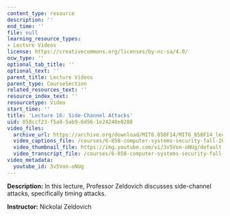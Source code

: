 ```yaml
---
content_type: resource
description: ''
end_time: ''
file: null
learning_resource_types:
- Lecture Videos
license: https://creativecommons.org/licenses/by-nc-sa/4.0/
ocw_type: ''
optional_tab_title: ''
optional_text: ''
parent_title: Lecture Videos
parent_type: CourseSection
related_resources_text: ''
resource_index_text: ''
resourcetype: Video
start_time: ''
title: 'Lecture 16: Side-Channel Attacks'
uid: 058ccf23-f5a8-5ab9-6d56-1e24240e0288
video_files:
  archive_url: https://archive.org/download/MIT6.858F14/MIT6_858F14_lec16_300k.mp4
  video_captions_file: /courses/6-858-computer-systems-security-fall-2014/634ebfdced435e0abbc844e7d9c34acd_3v5Von-oNUg.vtt
  video_thumbnail_file: https://img.youtube.com/vi/3v5Von-oNUg/default.jpg
  video_transcript_file: /courses/6-858-computer-systems-security-fall-2014/1a6471e7dcf8321ffc9ee0ff143ba0b1_3v5Von-oNUg.pdf
video_metadata:
  youtube_id: 3v5Von-oNUg
---
```


**Description:** In this lecture, Professor Zeldovich discusses side-channel attacks, specifically timing attacks.

**Instructor:** Nickolai Zeldovich


